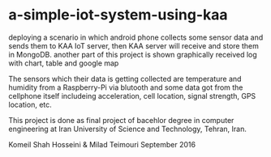 # a-simple-iot-system-using-kaa

deploying a scenario in which android phone collects some sensor data and sends them to KAA IoT server, then KAA server will receive and store them in MongoDB. 
another part of this project is shown graphically received log with chart, table and google map

The sensors which their data is getting collected are temperature and humidity from a Raspberry-Pi via blutooth and some data got from the cellphone itself includeing acceleration, cell location, signal strength, GPS location, etc.

This project is done as final project of bacehlor degree in computer engineering at Iran University of Science and Technology, Tehran, Iran.

Komeil Shah Hosseini
&
Milad Teimouri
September 2016
